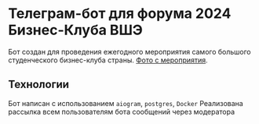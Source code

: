 # Телеграм-бот для форума 2024 Бизнес-Клуба ВШЭ

Бот создан для проведения ежегодного мероприятия самого большого студенческого бизнес-клуба страны.
[Фото с мероприятия](https://hello-4.wfolio.pro/disk/forum-hse-business-club-2024).

## Технологии

Бот написан с использованием `aiogram`, `postgres`, `Docker`
Реализована рассылка всем пользователям бота сообщений через модератора
